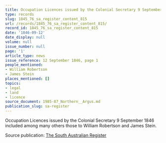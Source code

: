 ```yaml
---
title: Occupation Licences issued by the Colonial Secretary 9 September 1846
type: records
slug: 1845_76_sa_register_content_815
url: /records/1845_76_sa_register_content_815/
record_id: 1845_76_sa_register_content_815
date: '1846-09-12'
date_display: null
volume: null
issue_number: null
page: '1'
article_type: news
issue_reference: 12 September 1846, page 1
people_mentioned:
- William Robertson
- James Stein
places_mentioned: []
topics:
- legal
- land
- licence
source_document: 1985-87_Northern__Argus.md
publication_slug: sa-register
---
```


Occupation Licences issued by the Colonial Secretary 9 September 1846 included among many others those to William Robertson and James Stein.

Source publication: [The South Australian Register](/publications/sa-register/)
